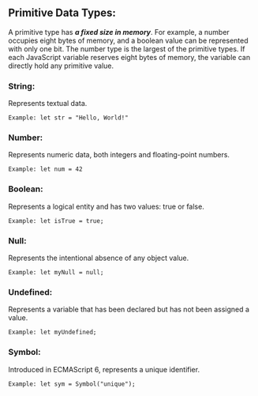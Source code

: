 ## Primitive Data Types:

A primitive type has **_a fixed size in memory_**. For example, a number occupies eight bytes of memory, and a boolean value can be represented with only one bit. The number type is the largest of the primitive types. If each JavaScript variable reserves eight bytes of memory, the variable can directly hold any primitive value.

### String:

Represents textual data.

```
Example: let str = "Hello, World!"
```

### Number:

Represents numeric data, both integers and floating-point numbers.

```
Example: let num = 42
```

### Boolean:

Represents a logical entity and has two values: true or false.

```
Example: let isTrue = true;
```

### Null:

Represents the intentional absence of any object value.

```
Example: let myNull = null;
```

### Undefined:

Represents a variable that has been declared but has not been assigned a value.

```
Example: let myUndefined;
```

### Symbol:

Introduced in ECMAScript 6, represents a unique identifier.

```
Example: let sym = Symbol("unique");
```
